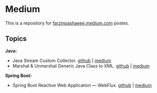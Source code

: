 # Medium
This is a repository for [farzinpashaeee.medium.com](https://farzinpashaeee.medium.com/) postes.

## Topics

**Java:**
- Java Stream Custom Collector. [github](https://github.com/farzinpashaee/medium/tree/main/Java%20Stream%20Custom%20Collector) | [medium](https://farzinpashaeee.medium.com/java-stream-custom-collector-376409c7af4)
- Marshal & Unmarshal Generic Java Class to XML. [github](https://github.com/farzinpashaee/medium/tree/main/Marshal%20%26%20Unmarshal%20Generic%20Java%20Class%20to%C2%A0XML) | [medium](https://farzinpashaeee.medium.com/marshal-unmarshal-generic-java-class-to-xml-with-jaxb-b48d145a2e07)

**Spring Boot:**
- Spring Boot Reactive Web Application — WebFlux. [github](https://github.com/farzinpashaee/medium/tree/main/Spring%20Boot%20WebFlux%20-%20Reactive) | [medium](https://farzinpashaeee.medium.com/spring-boot-reactive-web-application-webflux-acef6ed7f37f)

